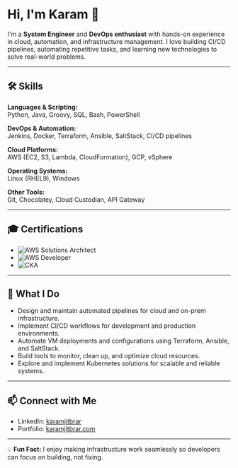 # Hi, I'm Karam 👋

I'm a **System Engineer** and **DevOps enthusiast** with hands-on experience in cloud, automation, and infrastructure management. I love building CI/CD pipelines, automating repetitive tasks, and learning new technologies to solve real-world problems.

---

## 🛠 Skills

**Languages & Scripting:**  
Python, Java, Groovy, SQL, Bash, PowerShell

**DevOps & Automation:**  
Jenkins, Docker, Terraform, Ansible, SaltStack, CI/CD pipelines

**Cloud Platforms:**  
AWS (EC2, S3, Lambda, CloudFormation), GCP, vSphere

**Operating Systems:**  
Linux (RHEL9), Windows

**Other Tools:**  
Git, Chocolatey, Cloud Custodian, API Gateway

---

## 🎓 Certifications

- ![AWS Solutions Architect](https://img.shields.io/badge/AWS-Solutions%20Architect-orange)
- ![AWS Developer](https://img.shields.io/badge/AWS-Developer-orange)
- ![CKA](https://img.shields.io/badge/CKA-Certified-blue)

---

## 🚀 What I Do

- Design and maintain automated pipelines for cloud and on-prem infrastructure.  
- Implement CI/CD workflows for development and production environments.  
- Automate VM deployments and configurations using Terraform, Ansible, and SaltStack.  
- Build tools to monitor, clean up, and optimize cloud resources.  
- Explore and implement Kubernetes solutions for scalable and reliable systems.

---

## 📫 Connect with Me

- LinkedIn: [karamjitbrar](https://www.linkedin.com/in/karamjitbrar/)  
- Portfolio: [karamjitbrar.com](https://karamjitbrar.com)  

---

💡 **Fun Fact:** I enjoy making infrastructure work seamlessly so developers can focus on building, not fixing.  


